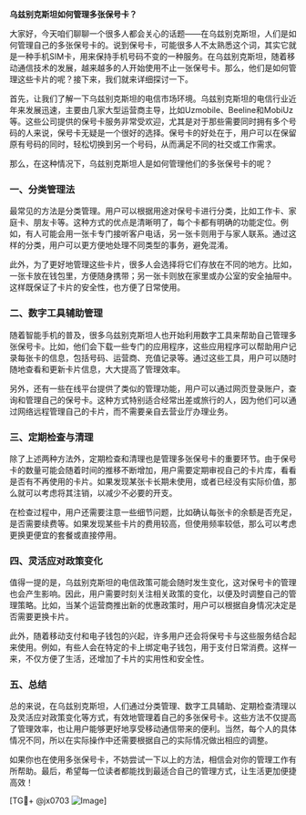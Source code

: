 **乌兹别克斯坦如何管理多张保号卡？**

大家好，今天咱们聊聊一个很多人都会关心的话题——在乌兹别克斯坦，人们是如何管理自己的多张保号卡的。说到保号卡，可能很多人不太熟悉这个词，其实它就是一种手机SIM卡，用来保持手机号码不变的一种服务。在乌兹别克斯坦，随着移动通信技术的发展，越来越多的人开始使用不止一张保号卡。那么，他们是如何管理这些卡片的呢？接下来，我们就来详细探讨一下。

首先，让我们了解一下乌兹别克斯坦的电信市场环境。乌兹别克斯坦的电信行业近年来发展迅速，主要由几家大型运营商主导，比如Uzmobile、Beeline和MobiUz等。这些公司提供的保号卡服务非常受欢迎，尤其是对于那些需要同时拥有多个号码的人来说，保号卡无疑是一个很好的选择。保号卡的好处在于，用户可以在保留原有号码的同时，轻松切换到另一个号码，从而满足不同的社交或工作需求。

那么，在这种情况下，乌兹别克斯坦人是如何管理他们的多张保号卡的呢？

### 一、分类管理法

最常见的方法是分类管理。用户可以根据用途对保号卡进行分类，比如工作卡、家庭卡、朋友卡等。这种方式的优点是清晰明了，每个卡都有明确的功能定位。例如，有人可能会用一张卡专门接听客户电话，另一张卡则用于与家人联系。通过这样的分类，用户可以更方便地处理不同类型的事务，避免混淆。

此外，为了更好地管理这些卡片，很多人会选择将它们存放在不同的地方。比如，一张卡放在钱包里，方便随身携带；另一张卡则放在家里或办公室的安全抽屉中。这样既保证了卡片的安全性，也方便了日常使用。

### 二、数字工具辅助管理

随着智能手机的普及，很多乌兹别克斯坦人也开始利用数字工具来帮助自己管理多张保号卡。比如，他们会下载一些专门的应用程序，这些应用程序可以帮助用户记录每张卡的信息，包括号码、运营商、充值记录等。通过这些工具，用户可以随时随地查看和更新卡片信息，大大提高了管理效率。

另外，还有一些在线平台提供了类似的管理功能，用户可以通过网页登录账户，查询和管理自己的保号卡。这种方式特别适合经常出差或旅行的人，因为他们可以通过网络远程管理自己的卡片，而不需要亲自去营业厅办理业务。

### 三、定期检查与清理

除了上述两种方法外，定期检查和清理也是管理多张保号卡的重要环节。由于保号卡的数量可能会随着时间的推移不断增加，用户需要定期审视自己的卡片库，看看是否有不再使用的卡片。如果发现某张卡长期未使用，或者已经没有实际价值，那么就可以考虑将其注销，以减少不必要的开支。

在检查过程中，用户还需要注意一些细节问题，比如确认每张卡的余额是否充足，是否需要续费等。如果发现某些卡片的费用较高，但使用频率较低，那么可以考虑更换更便宜的套餐或直接停用。

### 四、灵活应对政策变化

值得一提的是，乌兹别克斯坦的电信政策可能会随时发生变化，这对保号卡的管理也会产生影响。因此，用户需要时刻关注相关政策的变化，以便及时调整自己的管理策略。比如，当某个运营商推出新的优惠政策时，用户可以根据自身情况决定是否需要更换卡片。

此外，随着移动支付和电子钱包的兴起，许多用户还会将保号卡与这些服务结合起来使用。例如，有些人会在特定的卡上绑定电子钱包，用于支付日常消费。这样一来，不仅方便了生活，还增加了卡片的实用性和安全性。

### 五、总结

总的来说，在乌兹别克斯坦，人们通过分类管理、数字工具辅助、定期检查清理以及灵活应对政策变化等方式，有效地管理着自己的多张保号卡。这些方法不仅提高了管理效率，也让用户能够更好地享受移动通信带来的便利。当然，每个人的具体情况不同，所以在实际操作中还需要根据自己的实际情况做出相应的调整。

如果你也在使用多张保号卡，不妨尝试一下以上的方法，相信会对你的管理工作有所帮助。最后，希望每一位读者都能找到最适合自己的管理方式，让生活更加便捷高效！

[TG💪+ @jx0703 ![Image](https://github.com/user-attachments/assets/dbca1d08-cadb-493c-b0ec-ad6f7a83f270)]